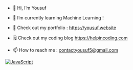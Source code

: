 - 👋 Hi, I’m Yousuf

- 🌱 I’m currently learning Machine Learning !

- 📁 Check out my portfolio : https://yousuf.website

- 🗒️ Check out my coding blog https://helpincoding.com

- 📫 How to reach me : contactyousuf5@gmail.com


[![JavaScript](http://3con14.biz/code/_data/js/intro/js-logo.png)](https://developer.mozilla.org/en-US/docs/Web/JavaScript)

<!---
yousufnoor5/yousufnoor5 is a ✨ special ✨ repository because its `README.md` (this file) appears on your GitHub profile.
You can click the Preview link to take a look at your changes.
--->
